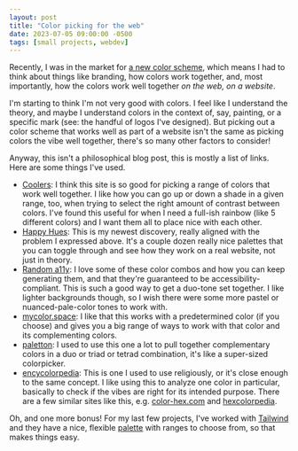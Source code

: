 ```yaml
---
layout: post
title: "Color picking for the web"
date: 2023-07-05 09:00:00 -0500
tags: [small projects, webdev]
---
```


Recently, I was in the market for [a new color scheme](https://archivesoftomorrow.com/), which means I had to think about things like branding, how colors work together, and, most importantly, how the colors work well together _on the web, on a website_.

I'm starting to think I'm not very good with colors. I feel like I understand the theory, and maybe I understand colors in the context of, say, painting, or a specific mark (see: the handful of logos I've designed). But picking out a color scheme that works well as part of a website isn't the same as picking colors the vibe well together, there's so many other factors to consider!

Anyway, this isn't a philosophical blog post, this is mostly a list of links. Here are some things I've used.

- [Coolers](https://coolors.co/): I think this site is so good for picking a range of colors that work well together. I like how you can go up or down a shade in a given range, too, when trying to select the right amount of contrast between colors. I've found this useful for when I need a full-ish rainbow (like 5 different colors) and I want them all to place nice with each other.
- [Happy Hues](https://www.happyhues.co/): This is my newest discovery, really aligned with the problem I expressed above. It's a couple dozen really nice palettes that you can toggle through and see how they work on a real website, not just in theory.
- [Random a11y](https://randoma11y.com/): I love some of these color combos and how you can keep generating them, and that they're guaranteed to be accessibility-compliant. This is such a good way to get a duo-tone set together. I like lighter backgrounds though, so I wish there were some more pastel or nuanced-pale-color tones to work with.
- [mycolor.space](https://mycolor.space/): I like that this works with a predetermined color (if you choose) and gives you a big range of ways to work with that color and its complementing colors.
- [paletton](https://paletton.com/): I used to use this one a lot to pull together complementary colors in a duo or triad or tetrad combination, it's like a super-sized colorpicker.
- [encycolorpedia](https://encycolorpedia.com/): This is one I used to use religiously, or it's close enough to the same concept. I like using this to analyze one color in particular, basically to check if the vibes are right for its intended purpose. There are a few similar sites like this, e.g. [color-hex.com](https://www.color-hex.com/) and [hexcolorpedia](https://hexcolorpedia.com/).

Oh, and one more bonus! For my last few projects, I've worked with [Tailwind](https://tailwindcss.com) and they have a nice, flexible [palette](https://tailwindcss.com/docs/customizing-colors) with ranges to choose from, so that makes things easy.